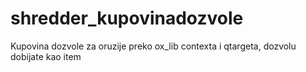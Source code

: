 # shredder_kupovinadozvole

Kupovina dozvole za oruzije preko ox_lib contexta i qtargeta, dozvolu dobijate kao item

